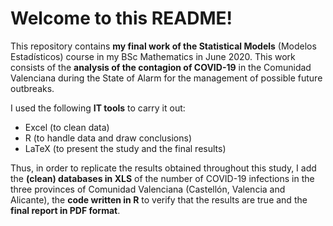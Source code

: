 # Welcome to this README! #

This repository contains **my final work of the Statistical Models** (Modelos Estadísticos) course in my BSc Mathematics in June 2020.
This work consists of the **analysis of the contagion of COVID-19** in the Comunidad Valenciana during the State of Alarm for the management
of possible future outbreaks.

I used the following **IT tools** to carry it out:

* Excel (to clean data)
* R (to handle data and draw conclusions)
* LaTeX (to present the study and the final results)

Thus, in order to replicate the results obtained throughout this study, I add the **(clean) databases in XLS** of the number of COVID-19 infections
in the three provinces of Comunidad Valenciana (Castellón, Valencia and Alicante), the **code written in R** to verify that the results are true
and the **final report in PDF format**.
